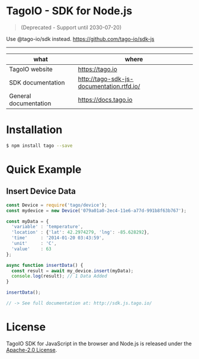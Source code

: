 # TagoIO - SDK for Node.js
> (Deprecated - Support until 2030-07-20)

Use @tago-io/sdk instead. https://github.com/tago-io/sdk-js

---

| what                  | where                                     |
|-----------------------|-------------------------------------------|
| TagoIO website        | https://tago.io                           |
| SDK documentation     | http://tago-sdk-js-documentation.rtfd.io/ |
| General documentation | https://docs.tago.io                      |

# Installation

```bash
$ npm install tago --save
```

# Quick Example
## Insert Device Data
``` javascript
const Device = require('tago/device');
const mydevice = new Device('079a01a0-2ec4-11e6-a77d-991b8f63b767');

const myData = {
  'variable' : 'temperature',
  'location' : {'lat': 42.2974279, 'lng': -85.628292},
  'time'     : '2014-01-20 03:43:59',
  'unit'     : 'C',
  'value'    : 63
};

async function insertData() {
  const result = await my_device.insert(myData);
  console.log(result); // 1 Data Added
}

insertData();

// -> See full documentation at: http://sdk.js.tago.io/
```

# License

TagoIO SDK for JavaScript in the browser and Node.js is released under the [Apache-2.0 License](https://github.com/tago-io/tago-sdk-js/blob/master/LICENSE.md).
